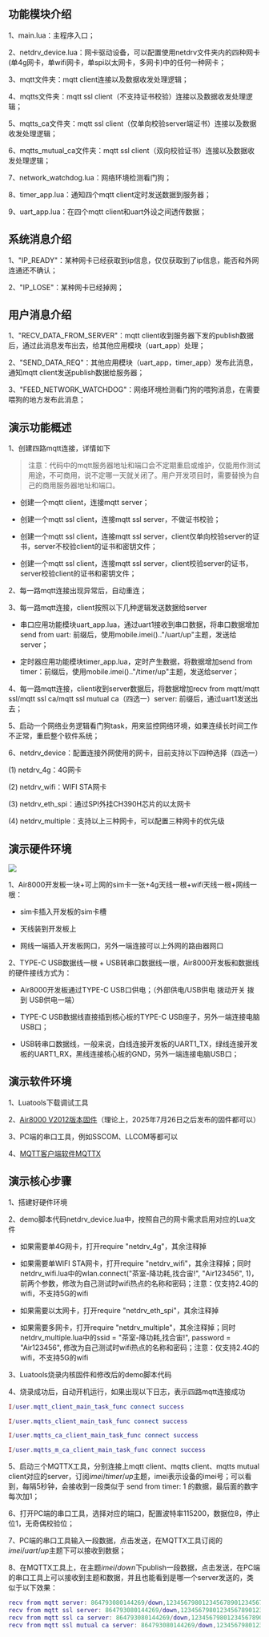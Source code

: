 ## 功能模块介绍

1、main.lua：主程序入口；

2、netdrv_device.lua：网卡驱动设备，可以配置使用netdrv文件夹内的四种网卡(单4g网卡，单wifi网卡，单spi以太网卡，多网卡)中的任何一种网卡；

3、mqtt文件夹：mqtt client连接以及数据收发处理逻辑；

4、mqtts文件夹：mqtt ssl client（不支持证书校验）连接以及数据收发处理逻辑；

5、mqtts_ca文件夹：mqtt ssl client（仅单向校验server端证书）连接以及数据收发处理逻辑；

6、mqtts_mutual_ca文件夹：mqtt ssl client（双向校验证书）连接以及数据收发处理逻辑；

7、network_watchdog.lua：网络环境检测看门狗；

8、timer_app.lua：通知四个mqtt client定时发送数据到服务器；

9、uart_app.lua：在四个mqtt client和uart外设之间透传数据；



## 系统消息介绍

1、"IP_READY"：某种网卡已经获取到ip信息，仅仅获取到了ip信息，能否和外网连通还不确认；

2、"IP_LOSE"：某种网卡已经掉网；



## 用户消息介绍

1、"RECV_DATA_FROM_SERVER"：mqtt client收到服务器下发的publish数据后，通过此消息发布出去，给其他应用模块（uart_app）处理；

2、"SEND_DATA_REQ"：其他应用模块（uart_app，timer_app）发布此消息，通知mqtt client发送publish数据给服务器；

3、"FEED_NETWORK_WATCHDOG"：网络环境检测看门狗的喂狗消息，在需要喂狗的地方发布此消息；



## 演示功能概述

1、创建四路mqtt连接，详情如下

> 注意：代码中的mqtt服务器地址和端口会不定期重启或维护，仅能用作测试用途，不可商用，说不定哪一天就关闭了。用户开发项目时，需要替换为自己的商用服务器地址和端口。

- 创建一个mqtt client，连接mqtt server；

- 创建一个mqtt ssl client，连接mqtt ssl server，不做证书校验；

- 创建一个mqtt ssl client，连接mqtt ssl server，client仅单向校验server的证书，server不校验client的证书和密钥文件；

- 创建一个mqtt ssl client，连接mqtt ssl server，client校验server的证书，server校验client的证书和密钥文件；

2、每一路mqtt连接出现异常后，自动重连；

3、每一路mqtt连接，client按照以下几种逻辑发送数据给server

- 串口应用功能模块uart_app.lua，通过uart1接收到串口数据，将串口数据增加send from uart: 前缀后，使用mobile.imei().."/uart/up"主题，发送给server；

- 定时器应用功能模块timer_app.lua，定时产生数据，将数据增加send from timer：前缀后，使用mobile.imei().."/timer/up"主题，发送给server；

4、每一路mqtt连接，client收到server数据后，将数据增加recv from mqtt/mqtt ssl/mqtt ssl ca/mqtt ssl mutual ca（四选一）server: 前缀后，通过uart1发送出去；

5、启动一个网络业务逻辑看门狗task，用来监控网络环境，如果连续长时间工作不正常，重启整个软件系统；

6、netdrv_device：配置连接外网使用的网卡，目前支持以下四种选择（四选一）

   (1) netdrv_4g：4G网卡

   (2) netdrv_wifi：WIFI STA网卡

   (3) netdrv_eth_spi：通过SPI外挂CH390H芯片的以太网卡

   (4) netdrv_multiple：支持以上三种网卡，可以配置三种网卡的优先级



## 演示硬件环境

![](https://docs.openluat.com/air8000/luatos/app/image/netdrv_multi.jpg)

1、Air8000开发板一块+可上网的sim卡一张+4g天线一根+wifi天线一根+网线一根：

- sim卡插入开发板的sim卡槽

- 天线装到开发板上

- 网线一端插入开发板网口，另外一端连接可以上外网的路由器网口

2、TYPE-C USB数据线一根 + USB转串口数据线一根，Air8000开发板和数据线的硬件接线方式为：

- Air8000开发板通过TYPE-C USB口供电；（外部供电/USB供电 拨动开关 拨到 USB供电一端）

- TYPE-C USB数据线直接插到核心板的TYPE-C USB座子，另外一端连接电脑USB口；

- USB转串口数据线，一般来说，白线连接开发板的UART1_TX，绿线连接开发板的UART1_RX，黑线连接核心板的GND，另外一端连接电脑USB口；


## 演示软件环境

1、Luatools下载调试工具

2、[Air8000 V2012版本固件](https://docs.openluat.com/air8000/luatos/firmware/)（理论上，2025年7月26日之后发布的固件都可以）

3、PC端的串口工具，例如SSCOM、LLCOM等都可以

4、[MQTT客户端软件MQTTX](https://docs.openluat.com/air8000/luatos/common/swenv/#27-mqttmqttx)


## 演示核心步骤

1、搭建好硬件环境

2、demo脚本代码netdrv_device.lua中，按照自己的网卡需求启用对应的Lua文件

- 如果需要单4G网卡，打开require "netdrv_4g"，其余注释掉

- 如果需要单WIFI STA网卡，打开require "netdrv_wifi"，其余注释掉；同时netdrv_wifi.lua中的wlan.connect("茶室-降功耗,找合宙!", "Air123456", 1)，前两个参数，修改为自己测试时wifi热点的名称和密码；注意：仅支持2.4G的wifi，不支持5G的wifi

- 如果需要以太网卡，打开require "netdrv_eth_spi"，其余注释掉

- 如果需要多网卡，打开require "netdrv_multiple"，其余注释掉；同时netdrv_multiple.lua中的ssid = "茶室-降功耗,找合宙!", password = "Air123456", 修改为自己测试时wifi热点的名称和密码；注意：仅支持2.4G的wifi，不支持5G的wifi

3、Luatools烧录内核固件和修改后的demo脚本代码

4、烧录成功后，自动开机运行，如果出现以下日志，表示四路mqtt连接成功

``` lua
I/user.mqtt_client_main_task_func connect success

I/user.mqtts_client_main_task_func connect success

I/user.mqtts_ca_client_main_task_func connect success

I/user.mqtts_m_ca_client_main_task_func connect success
```

5、启动三个MQTTX工具，分别连接上mqtt client、mqtts client、mqtts mutual client对应的server，订阅$imei/timer/up$主题，imei表示设备的imei号；可以看到，每隔5秒钟，会接收到一段类似于 send from timer: 1 的数据，最后面的数字每次加1；

6、打开PC端的串口工具，选择对应的端口，配置波特率115200，数据位8，停止位1，无奇偶校验位；

7、PC端的串口工具输入一段数据，点击发送，在MQTTX工具订阅的$imei/uart/up$主题下可以接收到数据；

8、在MQTTX工具上，在主题$imei/down$下publish一段数据，点击发送，在PC端的串口工具上可以接收到主题和数据，并且也能看到是哪一个server发送的，类似于以下效果：

``` lua
recv from mqtt server: 864793080144269/down,123456798012345678901234567830
recv from mqtt ssl server: 864793080144269/down,123456798012345678901234567830
recv from mqtt ssl ca server: 864793080144269/down,123456798012345678901234567830
recv from mqtt ssl mutual ca server: 864793080144269/down,123456798012345678901234567830
```
